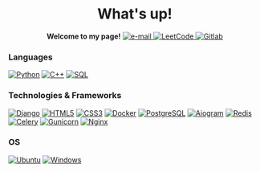<h1 align="center">What's up!</h1>

<p align="center">
    <b>Welcome to my page!</b>
    <a href="mailto:freimmc@gmail.com">
        <img src="https://img.shields.io/badge/Email-blue?style=flat-square&logo=gmail&logoColor=white" alt="e-mail">
    </a>
    <a href="https://leetcode.com/Artyom__/">
        <img src="https://img.shields.io/badge/LeetCode-blue?style=flat-square&logo=LeetCode" alt="LeetCode">
    </a>
    <a href="https://gitlab.com/artemtumch_">
        <img src="https://static-00.iconduck.com/assets.00/gitlab-icon-512x471-wfbmkpzi.png" alt="Gitlab">
    </a>
</p>

### Languages
[![Python](https://img.shields.io/badge/python-black?style=for-the-badge&logo=python)](https://github.com/reznya22)
[![C++](https://img.shields.io/badge/c++-black?style=for-the-badge&logo=cplusplus)](https://github.com/reznya22)
[![SQL](https://img.shields.io/badge/sql-black?style=for-the-badge&logo=mysql)](https://github.com/reznya22)


### Technologies & Frameworks
[![Django](https://img.shields.io/badge/django-black?style=for-the-badge&logo=django)](https://github.com/reznya22)
[![HTML5](https://img.shields.io/badge/html5-black?style=for-the-badge&logo=html5)](https://hub.docker.com/u/reznya22)
[![CSS3](https://img.shields.io/badge/css3-black?style=for-the-badge&logo=css3)](https://hub.docker.com/u/reznya22)
[![Docker](https://img.shields.io/badge/docker-black?style=for-the-badge&logo=docker)](https://hub.docker.com/u/reznya22)
[![PostgreSQL](https://upload.wikimedia.org/wikipedia/commons/thumb/2/29/Postgresql_elephant.svg/810px-Postgresql_elephant.svg.png)](https://github.com/reznya22)
[![Aiogram](https://avatars.githubusercontent.com/u/33784865?s=200&v=4)](https://hub.docker.com/u/reznya22)
[![Redis](https://logowik.com/content/uploads/images/redis.jpg)](https://hub.docker.com/u/reznya22)
[![Celery](https://w7.pngwing.com/pngs/757/773/png-transparent-celery-python-node-js-task-celery-miscellaneous-rectangle-grass.png)](https://hub.docker.com/u/reznya22)
[![Gunicorn](https://encrypted-tbn0.gstatic.com/images?q=tbn:ANd9GcSELIzjoH0kYxqMBZOtrIXqkWx3lcMyr84xu2AEbaY1VA&s)](https://hub.docker.com/u/reznya22)
[![Nginx](https://encrypted-tbn0.gstatic.com/images?q=tbn:ANd9GcTOEYwJjn1yjCiuNz34VPw29l4NlQYIIfIsYiHPyHK-RA&s)](https://hub.docker.com/u/reznya22)

### OS
[![Ubuntu](https://encrypted-tbn0.gstatic.com/images?q=tbn:ANd9GcQTEVaL29CNg6vruTgSqo4n2CwFva4KnZAPqYh2nojAPA&s)](https://github.com/reznya22)
[![Windows](https://img.shields.io/badge/Windows-black?style=for-the-badge&logo=Windows)](https://github.com/reznya22)
